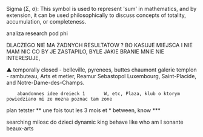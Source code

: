 Sigma (Σ, σ): This symbol is used to represent 'sum' in mathematics, and by extension, it can be used philosophically to discuss concepts of totality, accumulation, or completeness.




analiza research pod phi

DLACZEGO NIE MA ZADNYCH RESULTATOW ? 
    BO KASUJE MIEJSCA I NIE MAM NIC CO BY JE ZASTAPILO, 
    BYLE JAKIE BRANIE MNIE NIE INTERESUJE, 
    
▲ 
        temporally closed - belleville, pyrenees, buttes chaumont
        galerie templon - rambuteau, Arts et metier, Reamur Sebastopol
        Luxembourg, Saint-Placide, and Notre-Dame-des-Champs.

        abandonnes idee dreieck 1       W, etc, Plaza, klub o ktorym powiedziano mi ze mozna poznac tam zone  
        

plan 
tetster ** une fois tout les 3 mois et * between, know *** 


searching 
    milosc do dzieci
    dynamic king behave like
    who am I 
        sonante
        beaux-arts

